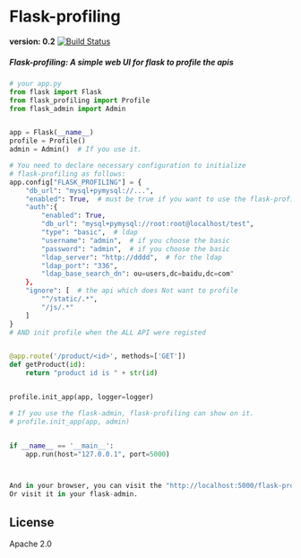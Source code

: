 # Flask-profiling


**version: 0.2** [![Build Status](https://travis-ci.org/huangxiaohen2738/flask-profiling.svg?branch=master)](https://travis-ci.org/huangxiaohen2738/flask-profiling)

##### Flask-profiling: A simple web UI for flask to profile the apis

```python
# your app.py
from flask import Flask
from flask_profiling import Profile
from flask_admin import Admin


app = Flask(__name__)
profile = Profile()
admin = Admin()  # If you use it.

# You need to declare necessary configuration to initialize
# flask-profiling as follows:
app.config["FLASK_PROFILING"] = {
    "db_url": "mysql+pymysql://...",
    "enabled": True,  # must be true if you want to use the flask-profiling
    "auth":{
        "enabled": True,
        "db_url": "mysql+pymysql://root:root@localhost/test",
        "type": "basic",  # ldap
        "username": "admin",  # if you choose the basic
        "password": "admin",  # if you choose the basic
        "ldap_server": "http://dddd",  # for the ldap
        "ldap_port": "336",
        "ldap_base_search_dn": ou=users,dc=baidu,dc=com"
    },
    "ignore": [  # the api which does Not want to profile
        "^/static/.*",
        "/js/.*"
    ]
}
# AND init profile when the ALL API were registed


@app.route('/product/<id>', methods=['GET'])
def getProduct(id):
    return "product id is " + str(id)


profile.init_app(app, logger=logger)

# If you use the flask-admin, flask-profiling can show on it.
# profile.init_app(app, admin)


if __name__ == '__main__':
    app.run(host="127.0.0.1", port=5000)



And in your browser, you can visit the "http://localhost:5000/flask-profiling"
Or visit it in your flask-admin.

```

## License
Apache 2.0
